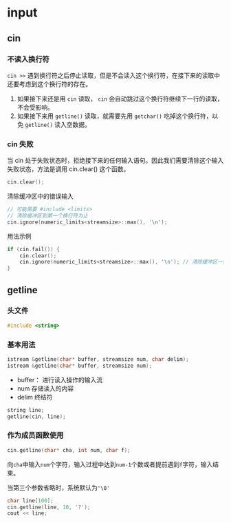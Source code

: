 # input

## cin

### 不读入换行符

`cin >>` 遇到换行符之后停止读取，但是不会读入这个换行符，在接下来的读取中还要考虑到这个换行符的存在。

1. 如果接下来还是用 `cin` 读取， `cin` 会自动跳过这个换行符继续下一行的读取，不会受影响。
2. 如果接下来用 `getline()` 读取，就需要先用 `getchar()` 吃掉这个换行符，以免 `getline()` 读入空数据。

### cin 失败

当 cin 处于失败状态时，拒绝接下来的任何输入语句。因此我们需要清除这个输入失败状态，方法是调用 cin.clear() 这个函数。

```c++
cin.clear();
```

清除缓冲区中的错误输入

```c++
// 可能需要 #include <limits>
// 清除缓冲区到第一个换行符为止
cin.ignore(numeric_limits<streamsize>::max(), '\n');
```

用法示例

```c++
if (cin.fail()) {
    cin.clear();
    cin.ignore(numeric_limits<streamsize>::max(), '\n'); // 清除缓冲区一行字符
}
```


## getline

### 头文件

```c++
#include <string>
```

### 基本用法

```c++
istream &getline(char* buffer, streamsize num, char delim);
istream &getline(char* buffer, streamsize num);
```

- buffer： 进行读入操作的输入流
- num 存储读入的内容
- delim 终结符

```c++
string line;
getline(cin, line);
```

### 作为成员函数使用

```c++
cin.getline(char* cha, int num, char f);
```

向`cha`中输入`num`个字符，输入过程中达到`num-1`个数或者提前遇到`f`字符，输入结束。

当第三个参数省略时，系统默认为`'\0'`

```c++
char line[100];
cin.getline(line, 10, '?');
cout << line;
```
